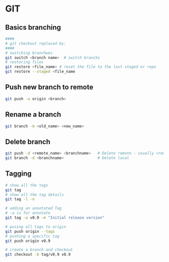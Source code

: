 # GIT

## Basics branching
```bash
####
# git checkout replaced by:
####
# switching branchwes
git switch <branch name>  # switch branchs
# restoring files
git restore <file_name> # reset the file to the last staged or repo
git restore --staged <file_name
```

## Push new branch to remote
```bash
git push -u origin <branch>
```

## Rename a branch
```bash
git branch -m <old_name> <new_name>
```

## Delete branch
```bash
git push -d <remote_name> <branchname>   # Delete remote - usually <remote_name> will be origin
git branch -d <branchname>               # Delete local
```

## Tagging
```bash
# show all the tags
git tag
# show all the tag details
git tag -l -n

# adding an anootated Tag
# -a is for annotate 
git tag -a v0.9 -m "Initial release version"

# pusing all tags to origin
git push origin --tags
# pushing a specific tag
git push origin v0.9

# create a branch and checkout 
git checkout -b tag/v0.9 v0.9
```
